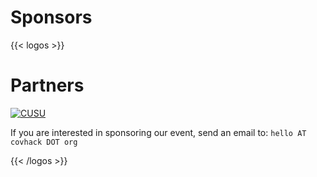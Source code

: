 # Sponsors

{{< logos >}}

# Partners

<a href="https://cusu.org"><img alt="CUSU" src="/images/sponsors/cusu-logo.png"/></a>

If you are interested in sponsoring our event, send an email to: `hello AT covhack DOT org`

{{< /logos >}}
